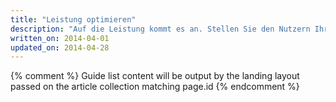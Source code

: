 ```yaml
---
title: "Leistung optimieren"
description: "Auf die Leistung kommt es an. Stellen Sie den Nutzern Ihre Inhalte so schnell wie möglich zur Verfügung. Gestalten Sie die Seiteninteraktion und das Rendering innerhalb Ihrer Anwendung möglichst flüssig."
written_on: 2014-04-01
updated_on: 2014-04-28
---
```


{% comment %}
Guide list content will be output by the landing layout passed on the article collection matching page.id
{% endcomment %}


